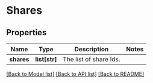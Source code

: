 # Shares

## Properties
Name | Type | Description | Notes
------------ | ------------- | ------------- | -------------
**shares** | **list[str]** | The list of share Ids. | 

[[Back to Model list]](../README.md#documentation-for-models) [[Back to API list]](../README.md#documentation-for-api-endpoints) [[Back to README]](../README.md)

